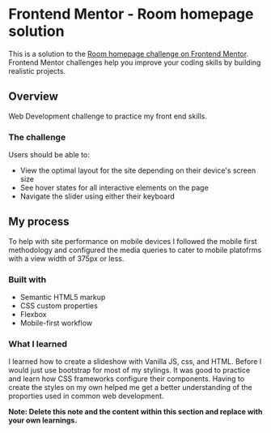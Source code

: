 # Frontend Mentor - Room homepage solution

This is a solution to the [Room homepage challenge on Frontend Mentor](https://www.frontendmentor.io/challenges/room-homepage-BtdBY_ENq). Frontend Mentor challenges help you improve your coding skills by building realistic projects. 

## Overview
Web Development challenge to practice my front end skills.
### The challenge

Users should be able to:

- View the optimal layout for the site depending on their device's screen size
- See hover states for all interactive elements on the page
- Navigate the slider using either their keyboard

## My process
To help with site performance on mobile devices I followed the mobile first methodology and configured the media queries to cater to mobile platofrms with a view width of 375px or less. 
### Built with

- Semantic HTML5 markup
- CSS custom properties
- Flexbox
- Mobile-first workflow

### What I learned

I learned how to create a slideshow with Vanilla JS, css, and HTML. Before I would just use bootstrap for most of my stylings. It was good to practice and learn how CSS frameworks configure their components. Having to create the styles on my own helped me get a better understanding of the proporties used in common web development. 

**Note: Delete this note and the content within this section and replace with your own learnings.**

